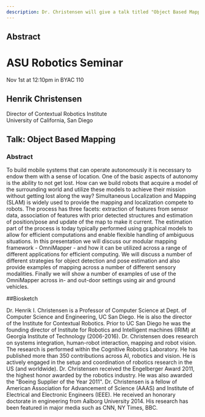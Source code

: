 ```yaml
---
description: Dr. Christensen will give a talk titled "Object Based Mapping" on Nov 1, 2016
---
```

Abstract
--------

# ASU Robotics Seminar

Nov 1st at 12:10pm in BYAC 110

## Henrik Christensen

Director of Contextual Robotics Institute  
University of California, San Diego

## Talk: Object Based Mapping
### Abstract

To build mobile systems that can operate autonomously it is necessary to endow them with a sense of location. One of the basic aspects of autonomy is the ability to not get lost. How can we build robots that acquire a model of the surrounding world and utilize these models to achieve their mission without getting lost along the way? Simultaneous Localization and Mapping (SLAM) is widely used to provide the mapping and localization compete to robots. The process has three facets: extraction of features from sensor data, association of features with prior detected structures and estimation of position/pose and update of the map to make it current. The estimation part of the process is today typically performed using graphical models to allow for efficient computations and enable flexible handling of ambiguous situations. In this presentation we will discuss our modular mapping framework - OmniMapper - and how it can be utilized across a range of different applications for efficient computing. We will discuss a number of different strategies for object detection and pose estimation and also provide examples of mapping across a number of different sensory modalities. Finally we will show a number of examples of use of the OmniMapper across in- and out-door settings using air and ground vehicles.

##Biosketch

Dr. Henrik I. Christensen is a Professor of Computer Science at Dept. of Computer Science and Engineering, UC San Diego. He is also the director of the Institute for Contextual Robotics. Prior to UC San Diego he was the founding director of Institute for Robotics and Intelligent machines (IRIM) at Georgia Institute of Technology (2006-2016).
Dr. Christensen does research on systems integration, human-robot interaction, mapping and robot vision. The research is performed within the Cognitive Robotics Laboratory. He has published more than 350 contributions across AI, robotics and vision.  He is actively engaged in the setup and coordination of robotics research in the US (and worldwide). Dr. Christensen received the Engelberger Award 2011, the highest honor awarded by the robotics industry. He was also awarded the "Boeing Supplier of the Year 2011". Dr. Christensen is a fellow of American Association for Advancement of Science (AAAS) and Institute of Electrical and Electronic Engineers (IEEE). He received an honorary doctorate in engineering from Aalborg University 2014. His research has been featured in major media such as CNN, NY Times, BBC.
